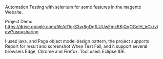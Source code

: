 Automation Testing with selenium for some features in the magento Website.

Project Demo: https://drive.google.com/file/d/1grS3vr8gDqfLUUwFmkKKjQqOGelH_bCk/view?usp=sharing

I used java, and Page object model design pattern, the project supports Report for result and screenshot When Test Fail, and it support several browsers Edge, Chrome and Firefox.
Tool used: Eclipse IDE.
